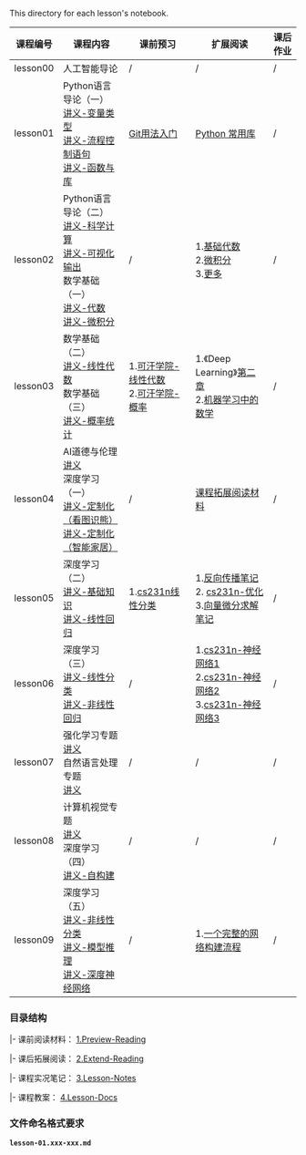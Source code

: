 This directory for each lesson's notebook.

| 课程编号 | 课程内容                                                     | 课前预习                                                     | 扩展阅读                                                     | 课后作业 |
| -------- | ------------------------------------------------------------ | ------------------------------------------------------------ | ------------------------------------------------------------ | -------- |
| lesson00 | 人工智能导论                                                 | /                                                            | /                                                            | /        |
| lesson01 | Python语言导论（一）<br>[讲义-变量类型](4.Lesson-Docs/lesson01-Python语言导论/lesson01-Python语言导论.01-变量类型.ipynb) <br>[讲义-流程控制语句](4.Lesson-Docs/lesson01-Python语言导论/lesson01-Python语言导论.02-流程控制语句.ipynb) <br/>[讲义-函数与库](4.Lesson-Docs/lesson01-Python语言导论/lesson01-Python语言导论.03-函数与库.ipynb) | [Git用法入门](1.Preview-Reading/lesson01-pre-git-use-guide.md) | [Python 常用库](2.Extend-Reading/lesson01-ER.md)             | /     |
| lesson02 | Python语言导论（二） <br>[讲义-科学计算](4.Lesson-Docs/lesson01-Python语言导论/lesson01-Python语言导论.04-科学计算.ipynb)<br>[讲义-可视化输出](4.Lesson-Docs/lesson01-Python语言导论/lesson01-Python语言导论.05-可视化输出.ipynb)<br>数学基础（一）<br>[讲义-代数](4.Lesson-Docs/lesson02-数学基础/lesson02-数学基础.01-代数.ipynb)<br>[讲义-微积分](4.Lesson-Docs/lesson02-数学基础/lesson02-数学基础.02-微积分.ipynb) | /                                                            | 1.[基础代数](<http://open.163.com/special/Khan/algebra.html>)<br>2.[微积分](<http://open.163.com/special/Khan/differentialcalculus.html>)<br>3.[更多](2.Extend-Reading/lesson02-ER.md) | /        |
| lesson03 | 数学基础（二）<br>[讲义-线性代数](4.Lesson-Docs/lesson02-数学基础/lesson02-数学基础.03-线性代数.ipynb)<br>数学基础（三）<br>[讲义-概率统计](4.Lesson-Docs/lesson02-数学基础/lesson02-数学基础.04-概率统计.ipynb) | 1.[可汗学院-线性代数](<http://open.163.com/special/Khan/linearalgebra.html>)<br>2.[可汗学院-概率](<http://open.163.com/special/Khan/probability.html>) | 1.《Deep Learning》[第二章](<http://www.deeplearningbook.org/contents/linear_algebra.html>) <br>2.[机器学习中的数学](<https://mml-book.github.io/>)<br> | /        |
| lesson04 | AI道德与伦理<br>[讲义](4.Lesson-Docs/lesson03-AI道德与伦理)<br>深度学习（一）<br>[讲义-定制化（看图识熊）](4.Lesson-Docs/lesson04-深度学习.01-定制化(看图识熊))<br>[讲义-定制化（智能家居）](4.Lesson-Docs/lesson04-深度学习.01-定制化(智能家居)) | /                                                            | [课程拓展阅读材料](2.Extend-Reading/lesson04-ER.md)          | /        |
| lesson05 | 深度学习（二）<br>[讲义-基础知识](4.Lesson-Docs/lesson05-深度学习.02-基础知识)<br>[讲义-线性回归](4.Lesson-Docs/lesson05-深度学习.03-线性回归) | 1.[cs231n线性分类](<http://cs231n.github.io/linear-classify/>) | 1.[反向传播笔记](<http://blog.a-stack.com/2018/04/20/Backpropagation-in-Neural-Network/>)<br>2. [cs231n-优化](<http://cs231n.github.io/optimization-1/>)<br>3.[向量微分求解笔记](<http://cs231n.stanford.edu/handouts/derivatives.pdf>) | /          |
| lesson06 | 深度学习（三）<br>[讲义-线性分类](4.Lesson-Docs/lesson06-深度学习.04-线性分类)<br>[讲义-非线性回归](4.Lesson-Docs/lesson06-深度学习.05-非线性回归)                                                              | /                                                            | 1.[cs231n-神经网络1](http://cs231n.github.io/neural-networks-1/)<br>2.[cs231n-神经网络2](http://cs231n.github.io/neural-networks-2/)<br>3.[cs231n-神经网络3](http://cs231n.github.io/neural-networks-3/) | /          |
| lesson07 | 强化学习专题 <br>[讲义](4.Lesson-Docs/lesson07-强化学习)<br>自然语言处理专题<br>[讲义](4.Lesson-Docs/lesson07-自然语言处理)| / | / | /   |
| lesson08 | 计算机视觉专题 <br>[讲义](4.Lesson-Docs/lesson08-计算机视觉)<br>深度学习（四）<br>[讲义-自构建](4.Lesson-Docs/lesson08-深度学习.06-自构建)| / | / | /    |
| lesson09 | 深度学习（五）<br>[讲义-非线性分类](4.Lesson-Docs/lesson09-深度学习.07-非线性分类)<br>[讲义-模型推理](4.Lesson-Docs/lesson09-深度学习.08-模型推理)<br>[讲义-深度神经网络](4.Lesson-Docs/lesson09-深度学习.09-深度神经网络)| / |1.[一个完整的网络构建流程](<http://cs231n.github.io/neural-networks-case-study/>) | / |



### 目录结构

|- 课前阅读材料： [1.Preview-Reading](https://github.com/shaiic/AI-training/tree/master/1.Notebooks/1.Preview-Reading)

|- 课后拓展阅读： [2.Extend-Reading](https://github.com/shaiic/AI-training/tree/master/1.Notebooks/2.Extend-Reading)

|- 课程实况笔记： [3.Lesson-Notes](https://github.com/shaiic/AI-training/tree/master/1.Notebooks/3.Lesson-Notes)

|- 课程教案：    [4.Lesson-Docs](https://github.com/shaiic/AI-training/tree/master/1.Notebooks/4.Lesson-Docs) 

### 文件命名格式要求

**`lesson-01.xxx-xxx.md`**

